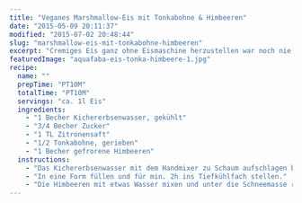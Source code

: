 ```yaml
---
title: "Veganes Marshmallow-Eis mit Tonkabohne & Himbeeren"
date: "2015-05-09 20:11:37"
modified: "2015-07-02 20:48:44"
slug: "marshmallow-eis-mit-tonkabohne-himbeeren"
excerpt: "Cremiges Eis ganz ohne Eismaschine herzustellen war noch nie so einfach! Ihr werdet überrascht sein, wie sich leckeres, veganes Eis mit Aquafaba zaubern lässt."
featuredImage: "aquafaba-eis-tonka-himbeere-1.jpg"
recipe:
  name: ""
  prepTime: "PT10M"
  totalTime: "PT10M"
  servings: "ca. 1l Eis"
  ingredients:
    - "1 Becher Kichererbsenwasser, gekühlt"
    - "3/4 Becher Zucker"
    - "1 TL Zitronensaft"
    - "1/2 Tonkabohne, gerieben"
    - "1 Becher gefrorene Himbeeren"
  instructions:
    - "Das Kichererbsenwasser mit dem Handmixer zu Schaum aufschlagen bis sich die ersten festen Spitzen zeigen. Den Zucker langsam einrieseln lassen und den Zitronensaft und die Tonkabohne dazugeben, dabei weiterschlagen bis die Masse zu einem richtig festen Schnee geworden ist."
    - "In eine Form füllen und für min. 2h ins Tiefkühlfach stellen."
    - "Die Himbeeren mit etwas Wasser mixen und unter die Schneemasse rühren und wieder für einige Stunden einfrieren vor dem Genuss."
---
```


